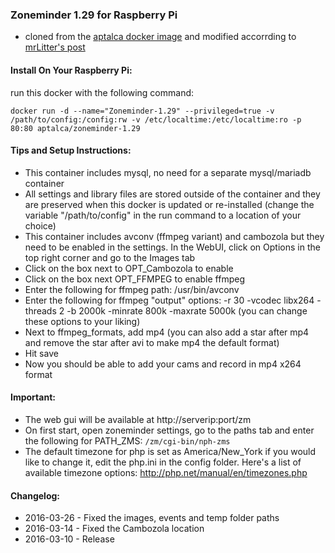 ### Zoneminder 1.29 for Raspberry Pi

* cloned from the [aptalca docker image](https://github.com/aptalca/docker-zoneminder) and modified accorrding to [mrLitter's post](https://forums.zoneminder.com/viewtopic.php?t=24683)


#### Install On Your Raspberry Pi:

run this docker with the following command:

`docker run -d --name="Zoneminder-1.29" --privileged=true -v /path/to/config:/config:rw -v /etc/localtime:/etc/localtime:ro -p 80:80 aptalca/zoneminder-1.29`

#### Tips and Setup Instructions:
- This container includes mysql, no need for a separate mysql/mariadb container
- All settings and library files are stored outside of the container and they are preserved when this docker is updated or re-installed (change the variable "/path/to/config" in the run command to a location of your choice)
- This container includes avconv (ffmpeg variant) and cambozola but they need to be enabled in the settings. In the WebUI, click on Options in the top right corner and go to the Images tab
- Click on the box next to OPT_Cambozola to enable
- Click on the box next OPT_FFMPEG to enable ffmpeg
- Enter the following for ffmpeg path: /usr/bin/avconv
- Enter the following for ffmpeg "output" options: -r 30 -vcodec libx264 -threads 2 -b 2000k -minrate 800k -maxrate 5000k (you can change these options to your liking)
- Next to ffmpeg_formats, add mp4 (you can also add a star after mp4 and remove the star after avi to make mp4 the default format)
- Hit save
- Now you should be able to add your cams and record in mp4 x264 format

#### Important:
- The web gui will be available at http://serverip:port/zm
- On first start, open zoneminder settings, go to the paths tab and enter the following for PATH_ZMS: ```/zm/cgi-bin/nph-zms```
- The default timezone for php is set as America/New_York if you would like to change it, edit the php.ini in the config folder. Here's a list of available timezone options: http://php.net/manual/en/timezones.php

#### Changelog:  
- 2016-03-26 - Fixed the images, events and temp folder paths
- 2016-03-14 - Fixed the Cambozola location
- 2016-03-10 - Release

